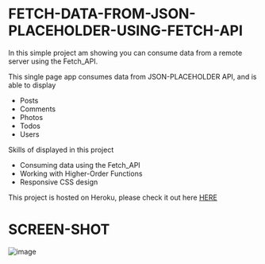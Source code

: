 # FETCH-DATA-FROM-JSON-PLACEHOLDER-USING-FETCH-API
In this simple project am showing you can consume data from a 
remote server using the Fetch_API.


This single page app consumes data from JSON-PLACEHOLDER API, and is able to display 
- Posts
- Comments
- Photos
- Todos
- Users

Skills of displayed in this project
- Consuming data using the Fetch_API
- Working with Higher-Order Functions
- Responsive CSS design


This project is hosted on Heroku, please check it out here
[HERE](https://displaying-posts.herokuapp.com/)

# SCREEN-SHOT

<img src='' alt='image' />
